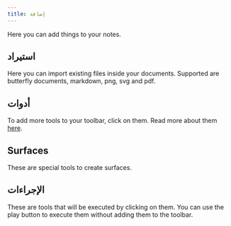 ```yaml
---
title: إضافة
---
```


Here you can add things to your notes.

## استيراد

Here you can import existing files inside your documents.
Supported are butterfly documents, markdown, png, svg and pdf.

## أدوات

To add more tools to your toolbar, click on them.
Read more about them [here](tools).

## Surfaces

These are special tools to create surfaces.

## الإجراءات

These are tools that will be executed by clicking on them.
You can use the play button to execute them without adding them to the toolbar.
